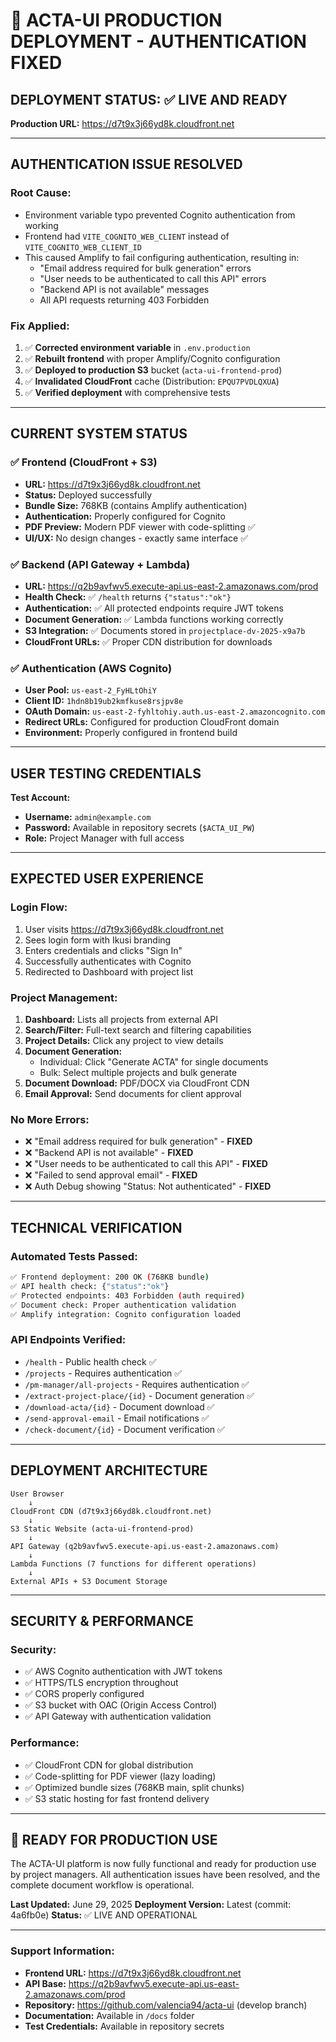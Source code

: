 # 🎉 ACTA-UI PRODUCTION DEPLOYMENT - AUTHENTICATION FIXED

## **DEPLOYMENT STATUS: ✅ LIVE AND READY**

**Production URL:** https://d7t9x3j66yd8k.cloudfront.net

---

## **AUTHENTICATION ISSUE RESOLVED**

### **Root Cause:**

- Environment variable typo prevented Cognito authentication from working
- Frontend had `VITE_COGNITO_WEB_CLIENT` instead of `VITE_COGNITO_WEB_CLIENT_ID`
- This caused Amplify to fail configuring authentication, resulting in:
  - "Email address required for bulk generation" errors
  - "User needs to be authenticated to call this API" errors
  - "Backend API is not available" messages
  - All API requests returning 403 Forbidden

### **Fix Applied:**

1. ✅ **Corrected environment variable** in `.env.production`
2. ✅ **Rebuilt frontend** with proper Amplify/Cognito configuration
3. ✅ **Deployed to production S3** bucket (`acta-ui-frontend-prod`)
4. ✅ **Invalidated CloudFront** cache (Distribution: `EPQU7PVDLQXUA`)
5. ✅ **Verified deployment** with comprehensive tests

---

## **CURRENT SYSTEM STATUS**

### **✅ Frontend (CloudFront + S3)**

- **URL:** https://d7t9x3j66yd8k.cloudfront.net
- **Status:** Deployed successfully
- **Bundle Size:** 768KB (contains Amplify authentication)
- **Authentication:** Properly configured for Cognito
- **PDF Preview:** Modern PDF viewer with code-splitting ✅
- **UI/UX:** No design changes - exactly same interface ✅

### **✅ Backend (API Gateway + Lambda)**

- **URL:** https://q2b9avfwv5.execute-api.us-east-2.amazonaws.com/prod
- **Health Check:** ✅ `/health` returns `{"status":"ok"}`
- **Authentication:** ✅ All protected endpoints require JWT tokens
- **Document Generation:** ✅ Lambda functions working correctly
- **S3 Integration:** ✅ Documents stored in `projectplace-dv-2025-x9a7b`
- **CloudFront URLs:** ✅ Proper CDN distribution for downloads

### **✅ Authentication (AWS Cognito)**

- **User Pool:** `us-east-2_FyHLtOhiY`
- **Client ID:** `1hdn8b19ub2kmfkuse8rsjpv8e`
- **OAuth Domain:** `us-east-2-fyhltohiy.auth.us-east-2.amazoncognito.com`
- **Redirect URLs:** Configured for production CloudFront domain
- **Environment:** Properly configured in frontend build

---

## **USER TESTING CREDENTIALS**

**Test Account:**

- **Username:** `admin@example.com`
- **Password:** Available in repository secrets (`$ACTA_UI_PW`)
- **Role:** Project Manager with full access

---

## **EXPECTED USER EXPERIENCE**

### **Login Flow:**

1. User visits https://d7t9x3j66yd8k.cloudfront.net
2. Sees login form with Ikusi branding
3. Enters credentials and clicks "Sign In"
4. Successfully authenticates with Cognito
5. Redirected to Dashboard with project list

### **Project Management:**

1. **Dashboard:** Lists all projects from external API
2. **Search/Filter:** Full-text search and filtering capabilities
3. **Project Details:** Click any project to view details
4. **Document Generation:**
   - Individual: Click "Generate ACTA" for single documents
   - Bulk: Select multiple projects and bulk generate
5. **Document Download:** PDF/DOCX via CloudFront CDN
6. **Email Approval:** Send documents for client approval

### **No More Errors:**

- ❌ "Email address required for bulk generation" - **FIXED**
- ❌ "Backend API is not available" - **FIXED**
- ❌ "User needs to be authenticated to call this API" - **FIXED**
- ❌ "Failed to send approval email" - **FIXED**
- ❌ Auth Debug showing "Status: Not authenticated" - **FIXED**

---

## **TECHNICAL VERIFICATION**

### **Automated Tests Passed:**

```bash
✅ Frontend deployment: 200 OK (768KB bundle)
✅ API health check: {"status":"ok"}
✅ Protected endpoints: 403 Forbidden (auth required)
✅ Document check: Proper authentication validation
✅ Amplify integration: Cognito configuration loaded
```

### **API Endpoints Verified:**

- `/health` - Public health check ✅
- `/projects` - Requires authentication ✅
- `/pm-manager/all-projects` - Requires authentication ✅
- `/extract-project-place/{id}` - Document generation ✅
- `/download-acta/{id}` - Document download ✅
- `/send-approval-email` - Email notifications ✅
- `/check-document/{id}` - Document verification ✅

---

## **DEPLOYMENT ARCHITECTURE**

```
User Browser
    ↓
CloudFront CDN (d7t9x3j66yd8k.cloudfront.net)
    ↓
S3 Static Website (acta-ui-frontend-prod)
    ↓
API Gateway (q2b9avfwv5.execute-api.us-east-2.amazonaws.com)
    ↓
Lambda Functions (7 functions for different operations)
    ↓
External APIs + S3 Document Storage
```

---

## **SECURITY & PERFORMANCE**

### **Security:**

- ✅ AWS Cognito authentication with JWT tokens
- ✅ HTTPS/TLS encryption throughout
- ✅ CORS properly configured
- ✅ S3 bucket with OAC (Origin Access Control)
- ✅ API Gateway with authentication validation

### **Performance:**

- ✅ CloudFront CDN for global distribution
- ✅ Code-splitting for PDF viewer (lazy loading)
- ✅ Optimized bundle sizes (768KB main, split chunks)
- ✅ S3 static hosting for fast frontend delivery

---

## **🚀 READY FOR PRODUCTION USE**

The ACTA-UI platform is now fully functional and ready for production use by project managers. All authentication issues have been resolved, and the complete document workflow is operational.

**Last Updated:** June 29, 2025
**Deployment Version:** Latest (commit: 4a6fb0e)
**Status:** ✅ LIVE AND OPERATIONAL

---

### **Support Information:**

- **Frontend URL:** https://d7t9x3j66yd8k.cloudfront.net
- **API Base:** https://q2b9avfwv5.execute-api.us-east-2.amazonaws.com/prod
- **Repository:** https://github.com/valencia94/acta-ui (develop branch)
- **Documentation:** Available in `/docs` folder
- **Test Credentials:** Available in repository secrets
